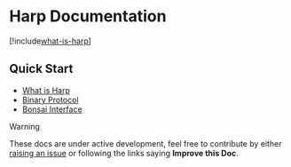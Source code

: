 # **Harp** Documentation

[!include[what-is-harp](./articles/what-is-harp.md)]

## Quick Start

* [What is Harp](./articles/about.md)
* [Binary Protocol](./protocol/BinaryProtocol-8bit.md)
* [Bonsai Interface](./articles/intro.md)

> [!Warning]
> These docs are under active development, feel free to contribute by either [raising an issue](https://github.com/orgs/harp-tech/discussions) or following the links saying **Improve this Doc**.
